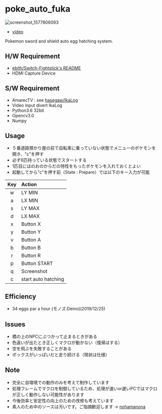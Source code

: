 # poke_auto_fuka
![screenshot_1577806093](https://user-images.githubusercontent.com/57222425/71625907-b03a9080-2c2d-11ea-92c7-d930c8b4dd48.png)
- [video](https://twitter.com/nohamanona/status/1209830781863882754)

Pokemon sword and shield auto egg hatching system.

## H/W Requirement
- [ebith/Switch-Fightstick's README](https://github.com/ebith/Switch-Fightstick/blob/master/README.md)
- HDMI Capture Device

## S/W Requirement
- AmarecTV : see [hasegaw/IkaLog](https://github.com/hasegaw/IkaLog/wiki/en_WinIkaLog)
- Video input divert IkaLog
- Python3.6 32bit
- Opencv3.0
- Numpy

## Usage
- ５番道路預かり屋の前で自転車に乗っていない状態でメニューのポケモンを開き、"c"を押す
- 必ず6匹持っている状態でスタートする
- 1匹目にほのおのからだの特性をもったポケモンを入れておくとよい
- 起動してから"c"を押す前（State : Prepare）では以下のキー入力が可能

| Key |  Action |
|:---:|:-------------------------|
|w | LY MIN |
|a | LX MIN |
|s | LY MAX |
|d | LX MAX |
|x | Button X |
|y | Button Y |
|v | Button A |
|b | Button B |
|r | Button R |
|p | Button START |
|q | Screenshot |
|c | start auto hatching |


## Efficiency
- 34 eggs par a hour (モノズ:Deino)(2019/12/25)

## Issues
- 橋の上のNPCにぶつかって止まるときがある
- 色違いが出たとき正しくマクロが動かない（復帰はする）
- 空を飛ぶを失敗することがある
- ボックスがいっぱいだと走り続ける（現状は仕様）

## Note
- 完全に自環境での動作のみを考えて制作しています
- 処理フレームでマクロを制御しているため、処理が速いor遅いPCではマクロが正しく動作しない可能性があります
- 今後効率と安定性の向上のための改修も考えています
- 素人のため中のソースは汚いです。ご指摘歓迎します → [nohamanona](https://twitter.com/nohamanona)

